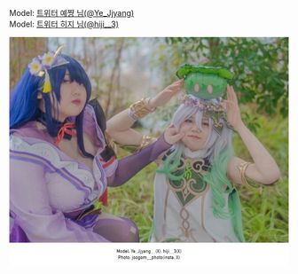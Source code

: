 ﻿---
dddd: 2024.02.18 일페
nickname: 예쨩+히지
sns_type: x
sns_id: Ye_Jjyang__, hiji__3
---

<a name="Ye_Jjyang__+hiji__3"></a>
Model: <a href="https://x.com/Ye_Jjyang" target="_blank">트위터 예쨩 님(@Ye_Jjyang)</a>  
Model: <a href="https://x.com/hiji__3" target="_blank">트위터 히지 님(@hiji__3)</a>

![PNG이미지15.jpg](/assets/img/2024/02-18/PNG이미지15.jpg)